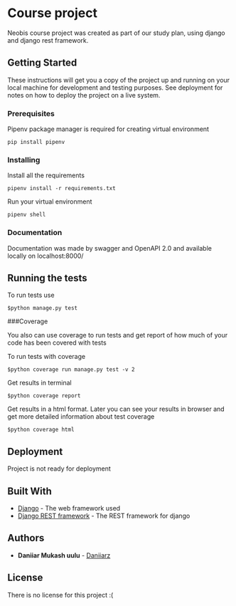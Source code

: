# Course project

Neobis course project was created as part of our study plan, using django and django rest framework.

## Getting Started

These instructions will get you a copy of the project up and running on your local machine for development and testing purposes. See deployment for notes on how to deploy the project on a live system.

### Prerequisites

Pipenv package manager is required for creating virtual environment
```
pip install pipenv
```

### Installing

Install all the requirements

```
pipenv install -r requirements.txt
```

Run your virtual environment
```
pipenv shell
```
### Documentation

Documentation was made by swagger and OpenAPI 2.0 and available locally on localhost:8000/

## Running the tests

To run tests use

```
$python manage.py test 
```
###Coverage

You also can use coverage to run tests and get report of how much of your code 
has been covered with tests

To run tests with coverage
```
$python coverage run manage.py test -v 2
```
Get results in terminal
```
$python coverage report 
```
Get results in a html format. Later you can see your results in browser and get more detailed 
information about test coverage
```
$python coverage html
```
## Deployment

Project is not ready for deployment

## Built With

* [Django](https://www.djangoproject.com/) - The web framework used
* [Django REST framework](https://www.django-rest-framework.org/) - The REST framework for django 


## Authors

* **Daniiar Mukash uulu**  - [Daniiarz](https://github.com/Daniiarz)

## License

There is no license for this project :(



